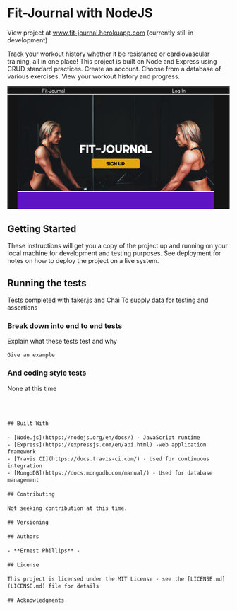 # Fit-Journal with NodeJS

View project at www.fit-journal.herokuapp.com (currently still in development)

Track your workout history whether it be resistance or cardiovascular training, all in one place!
This project is built on Node and Express using CRUD standard practices.
Create an account.
Choose from a database of various exercises.
View your workout history and progress.

![alt text](./public/img/fit_j_thumb.png)

## Getting Started

These instructions will get you a copy of the project up and running on your local machine for development and testing purposes. See deployment for notes on how to deploy the project on a live system.

## Running the tests

Tests completed with faker.js and Chai
To supply data for testing and assertions

### Break down into end to end tests

Explain what these tests test and why

```
Give an example
```

### And coding style tests

None at this time

```



## Built With

- [Node.js](https://nodejs.org/en/docs/) - JavaScript runtime
- [Express](https://expressjs.com/en/api.html) -web application framework
- [Travis CI](https://docs.travis-ci.com/) - Used for continuous integration
- [MongoDB](https://docs.mongodb.com/manual/) - Used for database management

## Contributing

Not seeking contribution at this time.

## Versioning

## Authors

- **Ernest Phillips** -

## License

This project is licensed under the MIT License - see the [LICENSE.md](LICENSE.md) file for details

## Acknowledgments
```

